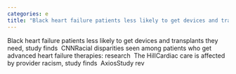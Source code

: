 ```yaml
---
categories: e
title: "Black heart failure patients less likely to get devices and transplants they need study finds  CNN"
---
```

Black heart failure patients less likely to get devices and transplants they need, study finds&nbsp;&nbsp;CNNRacial disparities seen among patients who get advanced heart failure therapies: research&nbsp;&nbsp;The HillCardiac care is affected by provider racism, study finds&nbsp;&nbsp;AxiosStudy rev